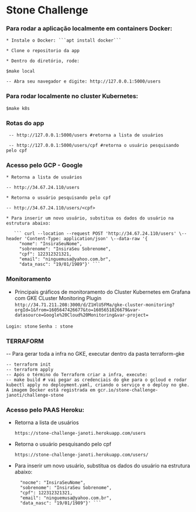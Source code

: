 # Stone Challenge

### Para rodar a aplicação localmente em containers Docker:

    * Instale o Docker: ```apt install docker```

    * Clone o repositorio da app

    * Dentro do diretório, rode:

   ``` $make local ```
 
    -- Abra seu navegador e digite: http://127.0.0.1:5000/users
    
### Para rodar localmente no cluster Kubernetes:

   ``` $make k8s ```

### Rotas do app

     -- http://127.0.0.1:5000/users #retorna a lista de usuários

     -- http://127.0.0.1:5000/users/cpf #retorna o usuário pesquisando pelo cpf


### Acesso pelo GCP - Google

    * Retorna a lista de usuários

    -- http://34.67.24.110/users

    * Retorna o usuário pesquisando pelo cpf

    -- http://34.67.24.110/users/<cpf>
 
    * Para inserir um novo usuário, substitua os dados do usuário na estrutura abaixo:

       ``` curl --location --request POST 'http://34.67.24.110/users' \--header 'Content-Type: application/json' \--data-raw '{
         "nome": "InsiraSeuNome",
         "sobrenome": "InsiraSeu Sobrenome",
         "cpf": 122312321321,
         "email": "ninguemusa@yahoo.com.br",
         "data_nasc": "19/01/1989"}' ```

### Monitoramento ###

* Principais gráficos de monitoramento do Cluster Kubernetes em Grafana com GKE CLuster Monitoring Plugin
``` http://34.71.211.208:3000/d/Z1HlU5FMa/gke-cluster-monitoring?orgId=1&from=1605647426677&to=1605651026679&var-datasource=Google%20Cloud%20Monitoring&var-project= ```

``` Login: stone ```
``` Senha : stone ```     
     
     
### TERRAFORM ###

-- Para gerar toda a infra no GKE, executar dentro da pasta terraform-gke

    -- terraform init
    -- terraform apply
    -- Após o término do Terraform criar a infra, execute:
    -- make build # vai pegar as credenciais do gke para o gcloud e rodar kubectl apply no deployment.yaml, criando o serviço e o deploy no gke. A imagem Docker está registrada em gcr.io/stone-challenge-janoti/challenge-stone
    
    
    

### Acesso pelo PAAS Heroku: ###

* Retorna a lista de usuários

    ``` https://stone-challenge-janoti.herokuapp.com/users ```

* Retorna o usuário pesquisando pelo cpf

   ``` https://stone-challenge-janoti.herokuapp.com/users/ ```

* Para inserir um novo usuário, substitua os dados do usuário na estrutura abaixo:

   ``` curl --location --request POST 'https://stone-challenge-janoti.herokuapp.com/users' \--header 'Content-Type: application/json' \--data-raw '{
     "nocme": "InsiraSeuNome",
     "sobrenome": "InsiraSeu Sobrenome",
     "cpf": 122312321321,
     "email": "ninguemusa@yahoo.com.br",
     "data_nasc": "19/01/1989"}' ```
                
